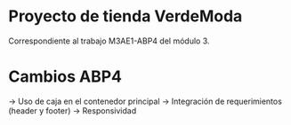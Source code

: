 # Proyecto de tienda VerdeModa

Correspondiente al trabajo M3AE1-ABP4 del módulo 3.

# Cambios ABP4
-> Uso de caja en el contenedor principal
-> Integración de requerimientos (header y footer)
-> Responsividad
